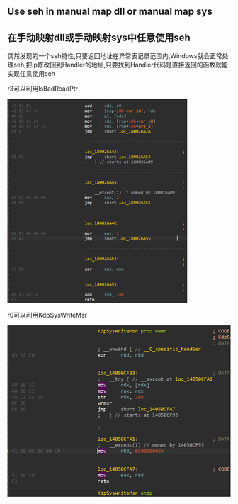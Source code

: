 ## Use seh in manual map dll or manual map sys

## 在手动映射dll或手动映射sys中任意使用seh

偶然发现的一个seh特性,只要返回地址在异常表记录范围内,Windows就会正常处理seh,把ip修改回到Handler的地址,只要找到Handler代码是直接返回的函数就能实现任意使用seh

r3可以利用IsBadReadPtr

<img src=".\image-20221009192831645.png" alt="image-20221009192831645" style="zoom:50%;" />

r0可以利用KdpSysWriteMsr

<img src=".\image-20221009192708539.png" alt="image-20221009192708539" style="zoom: 67%;" />





